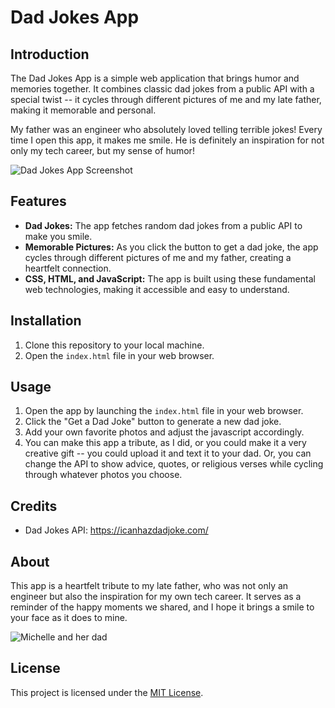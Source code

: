 # Dad Jokes App


## Introduction

The Dad Jokes App is a simple web application that brings humor and memories together. It combines classic dad jokes from a public API with a special twist -- it cycles through different pictures of me and my late father, making it memorable and personal. 

My father was an engineer who absolutely loved telling terrible jokes! Every time I open this app, it makes me smile. He is definitely an inspiration for not only my tech career, but my sense of humor!

![Dad Jokes App Screenshot](https://i.imgur.com/R0jLVv1.png)

## Features

- **Dad Jokes:** The app fetches random dad jokes from a public API to make you smile.
- **Memorable Pictures:** As you click the button to get a dad joke, the app cycles through different pictures of me and my father, creating a heartfelt connection.
- **CSS, HTML, and JavaScript:** The app is built using these fundamental web technologies, making it accessible and easy to understand.

## Installation

1. Clone this repository to your local machine.
2. Open the `index.html` file in your web browser.

## Usage

1. Open the app by launching the `index.html` file in your web browser.
2. Click the "Get a Dad Joke" button to generate a new dad joke.
3. Add your own favorite photos and adjust the javascript accordingly.
4. You can make this app a tribute, as I did, or you could make it a very creative gift -- you could upload it and text it to your dad. Or, you can change the API to show advice, quotes, or religious verses while cycling through whatever photos you choose.

## Credits

- Dad Jokes API: https://icanhazdadjoke.com/

## About

This app is a heartfelt tribute to my late father, who was not only an engineer but also the inspiration for my own tech career. It serves as a reminder of the happy moments we shared, and I hope it brings a smile to your face as it does to mine.


![Michelle and her dad](https://i.imgur.com/bDUQLoq.jpg)

## License

This project is licensed under the [MIT License](LICENSE.md).
